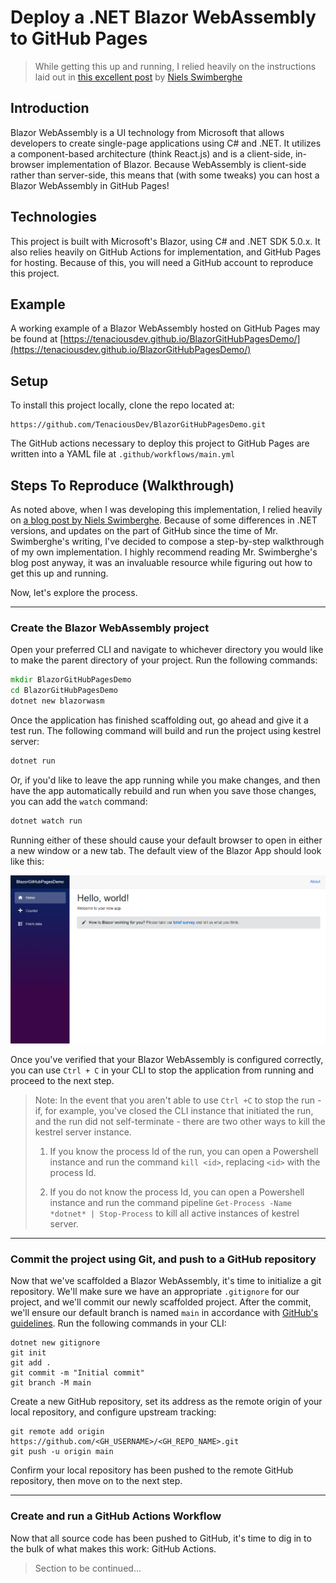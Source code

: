 # Deploy a .NET Blazor WebAssembly to GitHub Pages

> While getting this up and running, I relied heavily on the instructions laid out in [this excellent post](https://swimburger.net/blog/dotnet/how-to-deploy-aspnet-blazor-webassembly-to-github-pages) by [Niels Swimberghe](https://github.com/Swimburger)

## Introduction

Blazor WebAssembly is a UI technology from Microsoft that allows developers to create single-page applications using C# and .NET. It utilizes a component-based architecture (think React.js) and is a client-side, in-browser implementation of Blazor. Because WebAssembly is client-side rather than server-side, this means that (with some tweaks) you can host a Blazor WebAssembly in GitHub Pages!

## Technologies

This project is built with Microsoft's Blazor, using C# and .NET SDK 5.0.x. It also relies heavily on GitHub Actions for implementation, and GitHub Pages for hosting. Because of this, you will need a GitHub account to reproduce this project.

## Example

A working example of a Blazor WebAssembly hosted on GitHub Pages may be found at [https://tenaciousdev.github.io/BlazorGitHubPagesDemo/](https://tenaciousdev.github.io/BlazorGitHubPagesDemo/)

## Setup

To install this project locally, clone the repo located at:

```http
https://github.com/TenaciousDev/BlazorGitHubPagesDemo.git
```

The GitHub actions necessary to deploy this project to GitHub Pages are written into a YAML file at `.github/workflows/main.yml`

## Steps To Reproduce (Walkthrough)

As noted above, when I was developing this implementation, I relied heavily on [a blog post by Niels Swimberghe](https://swimburger.net/blog/dotnet/how-to-deploy-aspnet-blazor-webassembly-to-github-pages). Because of some differences in .NET versions, and updates on the part of GitHub since the time of Mr. Swimberghe's writing, I've decided to compose a step-by-step walkthrough of my own implementation. I highly recommend reading Mr. Swimberghe's blog post anyway, it was an invaluable resource while figuring out how to get this up and running.

Now, let's explore the process.

---

### Create the Blazor WebAssembly project

Open your preferred CLI and navigate to whichever directory you would like to make the parent directory of your project. Run the following commands:

```cmd
mkdir BlazorGitHubPagesDemo
cd BlazorGitHubPagesDemo
dotnet new blazorwasm
```

Once the application has finished scaffolding out, go ahead and give it a test run. The following command will build and run the project using kestrel server:

```cmd
dotnet run
```

Or, if you'd like to leave the app running while you make changes, and then have the app automatically rebuild and run when you save those changes, you can add the `watch` command:

```cmd
dotnet watch run
```

Running either of these should cause your default browser to open in either a new window or a new tab. The default view of the Blazor App should look like this:

![Blazor App Default View](wwwroot/assets/BlazorDefaultImage.png)

Once you've verified that your Blazor WebAssembly is configured correctly, you can use `Ctrl + C` in your CLI to stop the application from running and proceed to the next step.

> Note: In the event that you aren't able to use `Ctrl +C` to stop the run - if, for example, you've closed the CLI instance that initiated the run, and the run did not self-terminate - there are two other ways to kill the kestrel server instance.
>
> 1. If you know the process Id of the run, you can open a Powershell instance and run the command `kill <id>`, replacing `<id>` with the process Id.
>
> 2. If you do not know the process Id, you can open a Powershell instance and run the command pipeline `Get-Process -Name *dotnet* | Stop-Process` to kill all active instances of kestrel server.

---

### Commit the project using Git, and push to a GitHub repository

Now that we've scaffolded a Blazor WebAssembly, it's time to initialize a git repository. We'll make sure we have an appropriate `.gitignore` for our project, and we'll commit our newly scaffolded project. After the commit, we'll ensure our default branch is named `main` in accordance with [GitHub's guidelines](https://github.com/github/renaming). Run the following commands in your CLI:

```git
dotnet new gitignore
git init
git add .
git commit -m "Initial commit"
git branch -M main
```

Create a new GitHub repository, set its address as the remote origin of your local repository, and configure upstream tracking:

```git
git remote add origin https://github.com/<GH_USERNAME>/<GH_REPO_NAME>.git
git push -u origin main
```

Confirm your local repository has been pushed to the remote GitHub repository, then move on to the next step.

---

### Create and run a GitHub Actions Workflow

Now that all source code has been pushed to GitHub, it's time to dig in to the bulk of what makes this work: GitHub Actions.

> Section to be continued...
